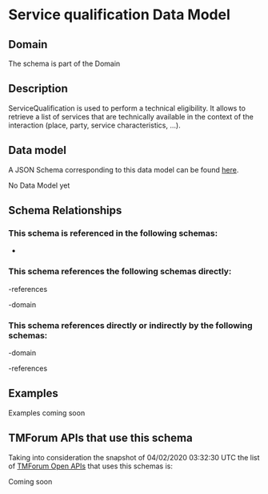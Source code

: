 # Service qualification Data Model

## Domain

The  schema is part of the  Domain

## Description

ServiceQualification is used to perform a technical eligibility. It allows to retrieve a list of services that are technically available in the context of the interaction (place, party, service characteristics, ...).

## Data model

A JSON Schema corresponding to this data model can be found
[here](https://github.com/tmforum-rand/schemas/blob/candidates/Service/ServiceQualification.schema.json).

No Data Model yet

## Schema Relationships

### This schema is referenced in the following schemas:

-

### This schema references the following schemas directly:

-references

-domain

### This schema references directly or indirectly by the following schemas:

-domain

-references



## Examples

Examples coming soon

## TMForum APIs that use this schema

Taking into consideration the snapshot of 04/02/2020 03:32:30 UTC the list of [TMForum Open APIs](https://www.tmforum.org/open-apis/) that uses this schemas is:

Coming soon